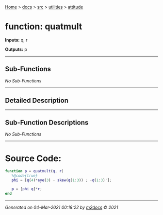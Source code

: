 [Home](../../../index.md) > [docs](../../../docs_index.md) > [src](../../src_index.md) > [utilities](../utilities_index.md) > [attitude](attitude_index.md)  


# function: quatmult



**Inputs:** q, r

**Outputs:** p

 ***

## Sub-Functions

*No Sub-Functions*

 ***

## Detailed Description



 ***

## Sub-Function Descriptions

*No Sub-Functions*

 
 *** 

# Source Code:

 ```matlab 
 function p = quatmult(q, r)
    %@code{true}
    phi = [q(4)*eye(3) - skew(q(1:3)) ; -q(1:3)'];

    p = [phi q]*r;
end 
``` 
 
***

*Generated on 04-Mar-2021 00:18:22 by [m2docs](https://github.com/crgnam-research/m2docs) © 2021*
